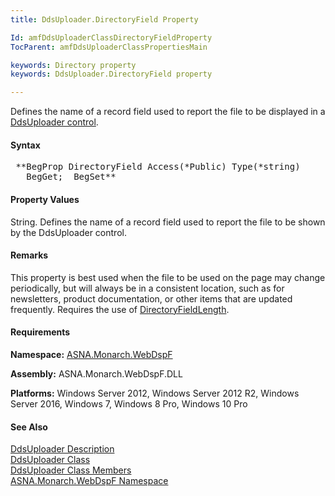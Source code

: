 ```yaml
---
title: DdsUploader.DirectoryField Property

Id: amfDdsUploaderClassDirectoryFieldProperty
TocParent: amfDdsUploaderClassPropertiesMain

keywords: Directory property
keywords: DdsUploader.DirectoryField property

---
```


Defines the name of a record field used to report the file to be displayed in a [DdsUploader control](amfDdsUploaderClass.html).

#### Syntax
<pre class="prettyprint"> **BegProp DirectoryField Access(*Public) Type(*string)
   BegGet;  BegSet** </pre>

#### Property Values
String. Defines the name of a record field used to report the file to be shown by the DdsUploader control. 

#### Remarks
This property is best used when the file to be used on the page may change periodically, but will always be in a consistent location, such as for newsletters, product documentation, or other items that are updated frequently. Requires the use of [DirectoryFieldLength](amdDdsUploaderClassDirectoryFieldProperty.html).

#### Requirements
**Namespace:** [ASNA.Monarch.WebDspF](amfWebDspFNamespace.html)

**Assembly:** ASNA.Monarch.WebDspF.DLL

**Platforms:** Windows Server 2012, Windows Server 2012 R2, Windows Server 2016, Windows 7, Windows 8 Pro, Windows 10 Pro

#### See Also
[DdsUploader Description](amfUnderstandingUploaderControls.html)<br /> [ DdsUploader Class](amfDdsUploaderClass.html) <br /> [ DdsUploader Class Members](amfDdsUploaderClassMembers.html) <br /> [ ASNA.Monarch.WebDspF Namespace](amfWebDspFNamespace.html) 
